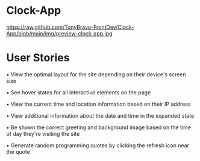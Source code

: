 # Clock-App
 
 
  https://raw.github.com/TonyBravo-FrontDev/Clock-App/blob/main/img/preview-clock-app.jpg

# User Stories

  • View the optimal layout for the site depending on their device's screen size
  
  • See hover states for all interactive elements on the page
  
  • View the current time and location information based on their IP address
  
  • View additional information about the date and time in the expanded state
  
  • Be shown the correct greeting and background image based on the time of day they're visiting the site
  
  • Generate random programming quotes by clicking the refresh icon near the quote
